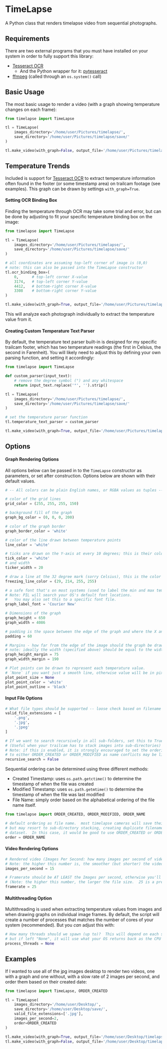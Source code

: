 # TimeLapse
A Python class that renders timelapse video from sequential photographs.

## Requirements
There are two external programs that you must have installed on your system in order to fully support this library:
* [Tesseract OCR](https://github.com/tesseract-ocr/tesseract)
    * And the Python wrapper for it: [pytesseract](https://github.com/madmaze/pytesseract)
* [ffmpeg](https://ffmpeg.org/) (called through an `os.system()` call)

## Basic Usage

The most basic usage to render a video (with a graph showing temperature changes on each frame):
```python
from timelapse import TimeLapse

tl = TimeLapse(
    images_directory='/home/user/Pictures/timelapse/',
    save_directory='/home/user/Pictures/timelapse/save/'
)

tl.make_video(with_graph=False, output_file='/home/user/Pictures/timelapse/save/timelapse.mp4')
```

## Temperature Trends

Included is support for [Tesseract OCR](https://github.com/tesseract-ocr/tesseract) to extract temperature information often found in the footer (or some timestamp area) on trailcam footage (see examples).  This graph can be drawn by settings `with_graph=True`.

#### Setting OCR Binding Box
Finding the temperature through OCR may take some trial and error, but can be done by adjusting to fit your specific temperature binding box on the image:
```python
from timelapse import TimeLapse

tl = TimeLapse(
    images_directory='/home/user/Pictures/timelapse/',
    save_directory='/home/user/Pictures/timelapse/save/'
)

# all coordinates are assuming top-left corner of image is (0,0)
# note: this can also be passed into the TimeLapse constructor
tl.ocr_binding_box=(
    0,      # top-left corner X-value
    3174,   # top-left corner Y-value
    4412,   # bottom-right corner X-value
    3308    # bottom-right corner Y-value
)

tl.make_video(with_graph=True, output_file='/home/user/Pictures/timelapse/save/timelapse.mp4')
```
This will analyze each photograph individually to extract the temperature value from it.  

#### Creating Custom Temperature Text Parser
By default, the temperature text parser built-in is designed for my specific trailcam footer, which has two temperature readings (the first in Celsius, the second in Farenheit).  You will likely need to adjust this by defining your own parsing function, and setting it accordingly:
```python
from timelapse import TimeLapse

def custom_parser(input_text):
    # remove the degree symbol (°) and any whitespace
    return input_text.replace('°', '').strip()

tl = TimeLapse(
    images_directory='/home/user/Pictures/timelapse/',
    save_directory='/home/user/Pictures/timelapse/save/'
)

# set the temperature parser function
tl.temperature_text_parser = custom_parser

tl.make_video(with_graph=True, output_file='/home/user/Pictures/timelapse/save/timelapse.mp4')
```

## Options

#### Graph Rendering Options

All options below can be passed in to the `TimeLapse` constructor as parameters, or set after construction.
Options below are shown with their default values.
```python
# -- All colors can be plain English names, or RGBA values as tuples --

# color of the grid lines
grid_color = (255, 255, 255, 150)

# background fill of the graph
graph_bg_color = (0, 0, 0, 200)

# color of the graph border
graph_border_color = 'white'

# color of the line drawn between temperature points
line_color = 'white'

# ticks are drawn on the Y-axis at every 10 degrees; this is their color:
tick_color = 'white'
# and width
ticker_width = 20

# draw a line at the 32 degree mark (sorry Celsius), this is the color for that line:
freezing_line_color = (29, 214, 255, 255)

# a safe font that's on most systems (used to label the min and max temperatures on the Y-axis):
# Note: PIL will search your OS's default font locations.  
#   You may also set this to a specific font file.
graph_label_font = 'Courier New'

# Dimensions of the graph
graph_height = 650
graph_width = 4086

# padding is the space between the edge of the graph and where the X and Y axis are drawn
padding = 60

# Margins - how far from the edge of the image should the graph be drawn
# note: ideally the width (specified above) should be equal to the width of the image minus 2 x the margin (so it's centered evenly)
graph_height_margin = 75
graph_width_margin = 190

# Plot points can be drawn to represent each temperature value.
# `None` if you want just a smooth line, otherwise value will be in pixels
plot_point_size = None
plot_point_color = 'white'
plot_point_outline = 'black'
```

#### Input File Options

```python
# What file types should be supported -- loose check based on filename (should all be lowercase)
valid_file_extensions = [
    '.png',
    '.jpg',
    '.jpeg'
]

# If we want to search recursively in all sub-folders, set this to True
# (Useful when your trailcam has to stack images into sub-directories)
# Note: if this is enabled, it is strongly encouraged to set the ordering
# to either ORDER_CREATED or ORDER_MODIFIED as name conflicts may be likely
recursive_search = False
```

Sequential ordering can be determined using three different methods:
* Created Timestamp: uses `os.path.getctime()` to determine the timestamp of when the file was created
* Modified Timestamp: uses `os.path.getmtime()` to determine the timestamp of when the file was last modified
* File Name: simply order based on the alphabetical ordering of the file name itself.

```python
from timelapse import ORDER_CREATED, ORDER_MODIFIED, ORDER_NAME

# default ordering as file name.  most timelapse cameras will save their images in this way,
# but may resort to sub-directory stacking, creating duplicate filenames when looking at the entire
# dataset.  In this case, it would be good to use ORDER_CREATED or ORDER_MODIFIED.
order = ORDER_NAME
```

#### Video Rendering Options

```python
# Rendered video (Images Per Second: how many images per second of video)
# Note: the higher this number is, the smoother (but shorter) the video will be
images_per_second = 15

# Framerate should be AT LEAST the Images per second, otherwise you'll start loosing images
# (Note: the higher this number, the larger the file size.  25 is a pretty smooth value)
framerate = 25
```

#### Multithreading Option
Multithreading is used when extracting temperature values from images and when drawing graphs on individual image frames.  By default, the script will create a number of processes that matches the number of cores of your system (recommended).
But you _can_ adjust this with:

```python
# How many threads should we spawn (up to)?  This will depend on each system,
# but if left "None", it will use what your OS returns back as the CPU count
process_threads = None
```

## Examples

If I wanted to use all of the jpg images desktop to render two videos, one with a graph and one without, with a slow rate of 2 images per second, and order them based on their created date:
```python
from timelapse import TimeLapse, ORDER_CREATED

tl = TimeLapse(
    images_directory='/home/user/Desktop/',
    save_directory='/home/user/Desktop/save/',
    valid_file_extensions=['.jpg'],
    images_per_second=2,
    order=ORDER_CREATED
)

tl.make_video(with_graph=True, output_file='/home/user/Desktop/timelapse_with_graph.mp4')
tl.make_video(with_graph=False, output_file='/home/user/Desktop/timelapse_without_graph.mp4')
```